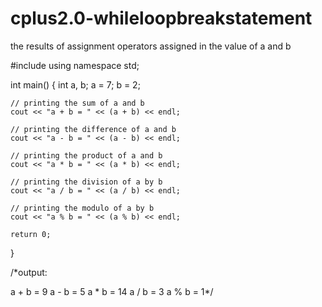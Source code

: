 # cplus2.0-whileloopbreakstatement
the results of assignment operators assigned in the value of a and b 

#include <iostream>
using namespace std;

int main() {
    int a, b;
    a = 7;
    b = 2;

    // printing the sum of a and b
    cout << "a + b = " << (a + b) << endl;

    // printing the difference of a and b
    cout << "a - b = " << (a - b) << endl;

    // printing the product of a and b
    cout << "a * b = " << (a * b) << endl;

    // printing the division of a by b
    cout << "a / b = " << (a / b) << endl;

    // printing the modulo of a by b
    cout << "a % b = " << (a % b) << endl;

    return 0;
}

/*output: 

a + b = 9
a - b = 5
a * b = 14
a / b = 3
a % b = 1*/

